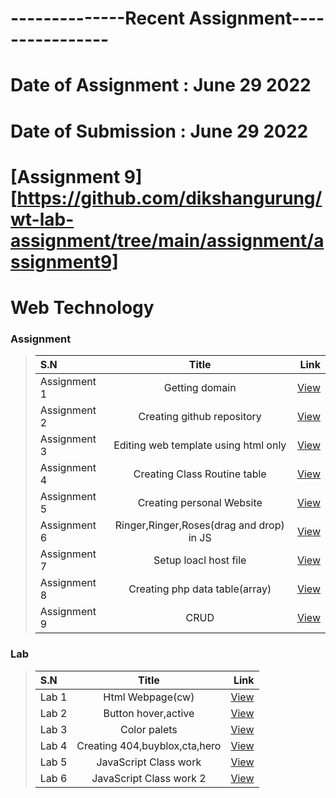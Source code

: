 # --------------Recent Assignment----------------
# Date of Assignment : June 29 2022
# Date of Submission : June 29 2022

# [Assignment 9][https://github.com/dikshangurung/wt-lab-assignment/tree/main/assignment/assignment9]

# Web Technology

### Assignment
>| S.N      |  Title |  Link |
>| :--- | :----: | ---: |
>| Assignment 1      |Getting domain|  [View](https://www.dikshangrg.com.np/)|
>| Assignment 2      |Creating github repository| [View](https://github.com/dikshangurung/wt-lab-assignment)|
>| Assignment 3      |Editing web template using html only|   [View](https://github.com/dikshangurung/wt-lab-assignment/tree/main/assignment/assignment3)|
>| Assignment 4      |Creating Class Routine table|   [View](https://github.com/dikshangurung/wt-lab-assignment/tree/main/assignment/assignment4)|
>| Assignment 5      |Creating personal Website|   [View](https://www.dikshangrg.com.np/)|
>| Assignment 6      |Ringer,Ringer,Roses(drag and drop) in JS|   [View](https://github.com/dikshangurung/wt-lab-assignment/tree/main/assignment/assignment6)|
>| Assignment 7      |Setup loacl host file|   [View](https://github.com/dikshangurung/wt-lab-assignment/tree/main/assignment/assignment7)|
>| Assignment 8     |Creating php data table(array)|   [View](https://github.com/dikshangurung/wt-lab-assignment/tree/main/assignment/assignment8)|
>| Assignment 9     |CRUD|   [View](https://github.com/dikshangurung/wt-lab-assignment/tree/main/assignment/assignment9)|

### Lab 
>| S.N      | Title | Link |
>| :--- | :----: | ---: |
>| Lab 1      |Html Webpage(cw)|  [View](https://github.com/dikshangurung/wt-lab-assignment/tree/main/Lab/Lab%201)|
>| Lab 2      |Button hover,active|  [View](https://github.com/dikshangurung/wt-lab-assignment/tree/main/Lab/Lab%202)|
>| Lab 3      |Color palets|  [View](https://github.com/dikshangurung/wt-lab-assignment/tree/main/Lab/Lab%203)|
>| Lab 4      |Creating 404,buyblox,cta,hero|  [View](https://github.com/dikshangurung/wt-lab-assignment/tree/main/Lab/Lab%204)|
>| Lab 5      |JavaScript Class work|  [View](https://github.com/dikshangurung/wt-lab-assignment/tree/main/Lab/Lab%205)|
>| Lab 6      |JavaScript Class work 2|  [View](https://github.com/dikshangurung/wt-lab-assignment/tree/main/Lab/Lab%206)|
